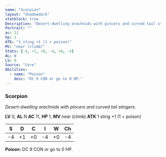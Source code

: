 ```yaml
---
name: "Scorpion"
layout: "Shadowdark"
statblock: true
Description: "Desert-dwelling arachnids with pincers and curved tail stingers."
Portrait: ""
ac: 11
hp: 1
ATK: "1 sting +1 (1 + poison)"
MV: "near (climb)"
Stats: [-4, +1, +0, -4, +0, -4]
AL: N
LV: 0
Source: "Core"
Abilities:
  - name: "Poison"
    desc: "DC 9 CON or go to 0 HP."
---
```


### Scorpion

_Desert-dwelling arachnids with pincers and curved tail stingers._

**LV** 0, **AL** N
**AC** 11, **HP** 1, **MV** near (climb)
**ATK** 1 sting +1 (1 + poison)

|  S  |  D  |  C  |  I  |  W  |  Ch  |
|:---:|:---:|:---:|:---:|:---:|:----:|
| -4 | +1 | +0 | -4 | +0 | -4 |

**Poison:** DC 9 CON or go to 0 HP.

